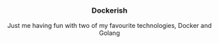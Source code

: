 <h3 align="center">Dockerish</h3>

  <p align="center">
    Just me having fun with two of my favourite technologies, Docker and Golang
    <br />
  </p>
</div>